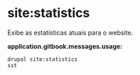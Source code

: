 # site:statistics
Exibe as estatísticas atuais para o website.

**application.gitbook.messages.usage:**
```
drupal site:statistics
sst
```
